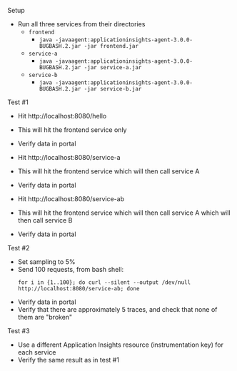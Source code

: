Setup

* Run all three services from their directories
  * `frontend`
    * `java -javaagent:applicationinsights-agent-3.0.0-BUGBASH.2.jar -jar frontend.jar`
  * `service-a`
    * `java -javaagent:applicationinsights-agent-3.0.0-BUGBASH.2.jar -jar service-a.jar`
  * `service-b`
    * `java -javaagent:applicationinsights-agent-3.0.0-BUGBASH.2.jar -jar service-b.jar`

Test #1

* Hit http://localhost:8080/hello
* This will hit the frontend service only
* Verify data in portal

* Hit http://localhost:8080/service-a
* This will hit the frontend service which will then call service A
* Verify data in portal

* Hit http://localhost:8080/service-ab
* This will hit the frontend service which will then call service A which will then call service B
* Verify data in portal

Test #2

* Set sampling to 5%
* Send 100 requests, from bash shell:
  ```
  for i in {1..100}; do curl --silent --output /dev/null http://localhost:8080/service-ab; done
  ```
* Verify data in portal
* Verify that there are approximately 5 traces, and check that none of them are "broken"

Test #3

* Use a different Application Insights resource (instrumentation key) for each service
* Verify the same result as in test #1
